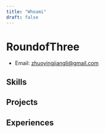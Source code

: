 ```yaml
---
title: "Whoami"
draft: false
---
```


# RoundofThree

- Email: zhuoyingjiangli@gmail.com

## Skills

## Projects

## Experiences
